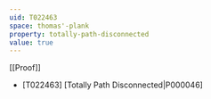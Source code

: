 ```yaml
---
uid: T022463
space: thomas'-plank
property: totally-path-disconnected
value: true
---
```

[[Proof]]

* [T022463] [Totally Path Disconnected|P000046]

